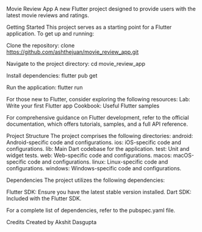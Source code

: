 Movie Review App
A new Flutter project designed to provide users with the latest movie reviews and ratings.

Getting Started
This project serves as a starting point for a Flutter application. To get up and running:

Clone the repository:
clone https://github.com/ashthejuan/movie_review_app.git

Navigate to the project directory:
cd movie_review_app

Install dependencies:
flutter pub get

Run the application:
flutter run

For those new to Flutter, consider exploring the following resources:
Lab: Write your first Flutter app
Cookbook: Useful Flutter samples

For comprehensive guidance on Flutter development, refer to the official documentation, which offers tutorials, samples, and a full API reference.

Project Structure
The project comprises the following directories:
android: Android-specific code and configurations.
ios: iOS-specific code and configurations.
lib: Main Dart codebase for the application.
test: Unit and widget tests.
web: Web-specific code and configurations.
macos: macOS-specific code and configurations.
linux: Linux-specific code and configurations.
windows: Windows-specific code and configurations.

Dependencies
The project utilizes the following dependencies:

Flutter SDK: Ensure you have the latest stable version installed.
Dart SDK: Included with the Flutter SDK.

For a complete list of dependencies, refer to the pubspec.yaml file.

Credits
Created by Akshit Dasgupta
